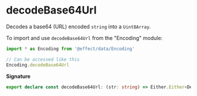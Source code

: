 # decodeBase64Url

Decodes a base64 (URL) encoded `string` into a `Uint8Array`.

To import and use `decodeBase64Url` from the "Encoding" module:

```ts
import * as Encoding from '@effect/data/Encoding'

// Can be accessed like this
Encoding.decodeBase64Url
```

**Signature**

```ts
export declare const decodeBase64Url: (str: string) => Either.Either<DecodeException, Uint8Array>
```
